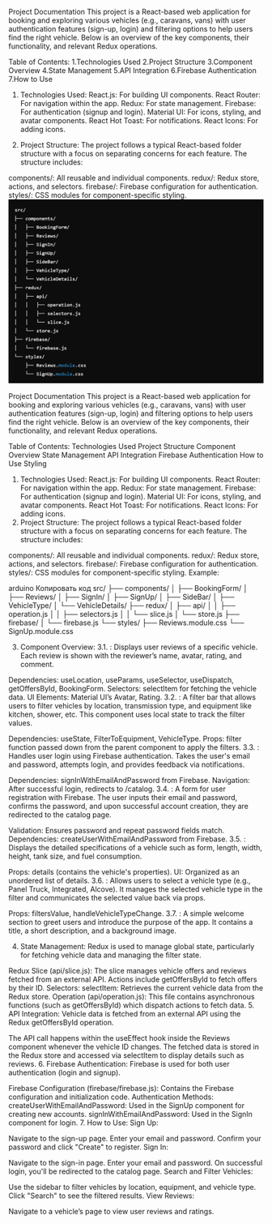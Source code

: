 Project Documentation
This project is a React-based web application for booking and exploring various vehicles (e.g., caravans, vans) with user authentication features (sign-up, login) and filtering options to help users find the right vehicle. Below is an overview of the key components, their functionality, and relevant Redux operations.

Table of Contents:
1.Technologies Used
2.Project Structure
3.Component Overview
4.State Management
5.API Integration
6.Firebase Authentication
7.How to Use

1. Technologies Used:
   React.js: For building UI components.
   React Router: For navigation within the app.
   Redux: For state management.
   Firebase: For authentication (signup and login).
   Material UI: For icons, styling, and avatar components.
   React Hot Toast: For notifications.
   React Icons: For adding icons.

2. Project Structure:
   The project follows a typical React-based folder structure with a focus on separating concerns for each feature. The structure includes:

components/: All reusable and individual components.
redux/: Redux store, actions, and selectors.
firebase/: Firebase configuration for authentication.
styles/: CSS modules for component-specific styling.
![Screenshot](src/assets/Structure.png)

Project Documentation
This project is a React-based web application for booking and exploring various vehicles (e.g., caravans, vans) with user authentication features (sign-up, login) and filtering options to help users find the right vehicle. Below is an overview of the key components, their functionality, and relevant Redux operations.

Table of Contents:
Technologies Used
Project Structure
Component Overview
State Management
API Integration
Firebase Authentication
How to Use
Styling

1. Technologies Used:
   React.js: For building UI components.
   React Router: For navigation within the app.
   Redux: For state management.
   Firebase: For authentication (signup and login).
   Material UI: For icons, styling, and avatar components.
   React Hot Toast: For notifications.
   React Icons: For adding icons.
2. Project Structure:
   The project follows a typical React-based folder structure with a focus on separating concerns for each feature. The structure includes:

components/: All reusable and individual components.
redux/: Redux store, actions, and selectors.
firebase/: Firebase configuration for authentication.
styles/: CSS modules for component-specific styling.
Example:

arduino
Копировать код
src/
├── components/
│ ├── BookingForm/
│ ├── Reviews/
│ ├── SignIn/
│ ├── SignUp/
│ ├── SideBar/
│ ├── VehicleType/
│ └── VehicleDetails/
├── redux/
│ ├── api/
│ │ ├── operation.js
│ │ ├── selectors.js
│ │ └── slice.js
│ └── store.js
├── firebase/
│ └── firebase.js
└── styles/
├── Reviews.module.css
└── SignUp.module.css

3. Component Overview:
   3.1. <Reviews />:
   Displays user reviews of a specific vehicle. Each review is shown with the reviewer’s name, avatar, rating, and comment.

Dependencies: useLocation, useParams, useSelector, useDispatch, getOffersById, BookingForm.
Selectors: selectItem for fetching the vehicle data.
UI Elements: Material UI’s Avatar, Rating.
3.2. <SideBar />:
A filter bar that allows users to filter vehicles by location, transmission type, and equipment like kitchen, shower, etc. This component uses local state to track the filter values.

Dependencies: useState, FilterToEquipment, VehicleType.
Props: filter function passed down from the parent component to apply the filters.
3.3. <SignIn />:
Handles user login using Firebase authentication. Takes the user's email and password, attempts login, and provides feedback via notifications.

Dependencies: signInWithEmailAndPassword from Firebase.
Navigation: After successful login, redirects to /catalog.
3.4. <SignUp />:
A form for user registration with Firebase. The user inputs their email and password, confirms the password, and upon successful account creation, they are redirected to the catalog page.

Validation: Ensures password and repeat password fields match.
Dependencies: createUserWithEmailAndPassword from Firebase.
3.5. <VehicleDetails />:
Displays the detailed specifications of a vehicle such as form, length, width, height, tank size, and fuel consumption.

Props: details (contains the vehicle's properties).
UI: Organized as an unordered list of details.
3.6. <VehicleType />:
Allows users to select a vehicle type (e.g., Panel Truck, Integrated, Alcove). It manages the selected vehicle type in the filter and communicates the selected value back via props.

Props: filtersValue, handleVehicleTypeChange.
3.7. <WelcomeSection />:
A simple welcome section to greet users and introduce the purpose of the app. It contains a title, a short description, and a background image.

4. State Management:
   Redux is used to manage global state, particularly for fetching vehicle data and managing the filter state.

Redux Slice (api/slice.js):
The slice manages vehicle offers and reviews fetched from an external API.
Actions include getOffersById to fetch offers by their ID.
Selectors:
selectItem: Retrieves the current vehicle data from the Redux store.
Operation (api/operation.js):
This file contains asynchronous functions (such as getOffersById) which dispatch actions to fetch data. 5. API Integration:
Vehicle data is fetched from an external API using the Redux getOffersById operation.

The API call happens within the useEffect hook inside the Reviews component whenever the vehicle ID changes.
The fetched data is stored in the Redux store and accessed via selectItem to display details such as reviews. 6. Firebase Authentication:
Firebase is used for both user authentication (login and signup).

Firebase Configuration (firebase/firebase.js): Contains the Firebase configuration and initialization code.
Authentication Methods:
createUserWithEmailAndPassword: Used in the SignUp component for creating new accounts.
signInWithEmailAndPassword: Used in the SignIn component for login. 7. How to Use:
Sign Up:

Navigate to the sign-up page.
Enter your email and password.
Confirm your password and click "Create" to register.
Sign In:

Navigate to the sign-in page.
Enter your email and password.
On successful login, you'll be redirected to the catalog page.
Search and Filter Vehicles:

Use the sidebar to filter vehicles by location, equipment, and vehicle type.
Click "Search" to see the filtered results.
View Reviews:

Navigate to a vehicle’s page to view user reviews and ratings.
